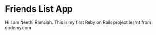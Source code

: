 # Friends List App

Hi I am Neethi Ramaiah. This is my first Ruby on Rails project learnt from codemy.com